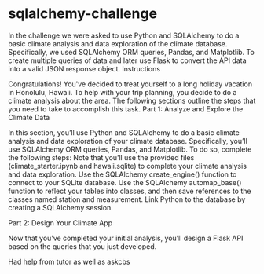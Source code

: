 # sqlalchemy-challenge
In the challenge we were asked to use Python and SQLAlchemy to do a basic climate analysis and data exploration of the climate database. Specifically, we used SQLAlchemy ORM queries, Pandas, and Matplotlib.
To create multiple queries of data and later use Flask to convert the API data into a valid JSON response object.
Instructions

Congratulations! You've decided to treat yourself to a long holiday vacation in Honolulu, Hawaii. To help with your trip planning, you decide to do a climate analysis about the area. The following sections outline the steps that you need to take to accomplish this task.
Part 1: Analyze and Explore the Climate Data

In this section, you’ll use Python and SQLAlchemy to do a basic climate analysis and data exploration of your climate database. Specifically, you’ll use SQLAlchemy ORM queries, Pandas, and Matplotlib. To do so, complete the following steps:
Note that you’ll use the provided files (climate_starter.ipynb and hawaii.sqlite) to complete your climate analysis and data exploration.
Use the SQLAlchemy create_engine() function to connect to your SQLite database.
Use the SQLAlchemy automap_base() function to reflect your tables into classes, and then save references to the classes named station and measurement.
Link Python to the database by creating a SQLAlchemy session.

Part 2: Design Your Climate App

Now that you’ve completed your initial analysis, you’ll design a Flask API based on the queries that you just developed.

Had help from tutor as well as askcbs
